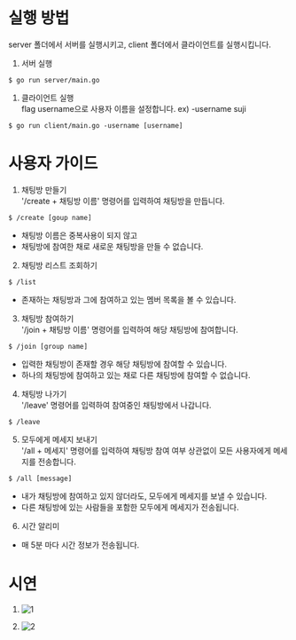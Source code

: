 
# 실행 방법
server 폴더에서 서버를 실행시키고, client 폴더에서 클라이언트를 실행시킵니다.

1. 서버 실행
```
$ go run server/main.go
```
1. 클라이언트 실행  
 flag username으로 사용자 이름을 설정합니다. ex) -username suji
```
$ go run client/main.go -username [username]
```

# 사용자 가이드

1. 채팅방 만들기  
'/create + 채팅방 이름' 명령어를 입력하여 채팅방을 만듭니다.
```
$ /create [goup name]
```

- 채팅방 이름은 중복사용이 되지 않고
- 채팅방에 참여한 채로 새로운 채팅방을 만들 수 없습니다.

2. 채팅방 리스트 조회하기
```
$ /list
```
- 존재하는 채팅방과 그에 참여하고 있는 멤버 목록을 볼 수 있습니다.

3. 채팅방 참여하기  
'/join + 채팅방 이름' 명령어를 입력하여 해당 채팅방에 참여합니다.
```
$ /join [group name]
```
- 입력한 채팅방이 존재할 경우 해당 채팅방에 참여할 수 있습니다.
- 하나의 채팅방에 참여하고 있는 채로 다른 채팅방에 참여할 수 없습니다.

4. 채팅방 나가기  
   '/leave' 명령어를 입력하여 참여중인 채팅방에서 나갑니다.
```
$ /leave
```

5. 모두에게 메세지 보내기  
   '/all + 메세지' 명령어를 입력하여 채팅방 참여 여부 상관없이 모든 사용자에게 메세지를 전송합니다.
```
$ /all [message]
```
- 내가 채팅방에 참여하고 있지 않더라도, 모두에게 메세지를 보낼 수 있습니다.
- 다른 채팅방에 있는 사람들을 포함한 모두에게 메세지가 전송됩니다.

6. 시간 알리미
- 매 5분 마다 시간 정보가 전송됩니다.

# 시연
1. ![1](https://github.com/iconloop-codingtest/Suzzzzzy/assets/97580836/e8f29b9c-9293-4f13-906e-2896b95fd4e7)

2. ![2](https://github.com/iconloop-codingtest/Suzzzzzy/assets/97580836/13c9709f-186e-4411-a482-b93f628372fd)

